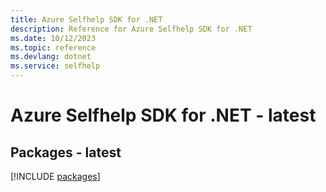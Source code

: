 ```yaml
---
title: Azure Selfhelp SDK for .NET
description: Reference for Azure Selfhelp SDK for .NET
ms.date: 10/12/2023
ms.topic: reference
ms.devlang: dotnet
ms.service: selfhelp
---
```

# Azure Selfhelp SDK for .NET - latest
## Packages - latest
[!INCLUDE [packages](selfhelp-index.md)]